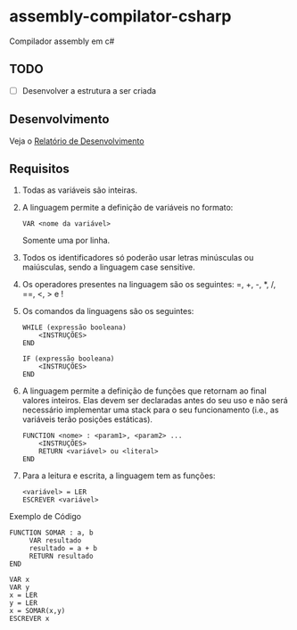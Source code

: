 # assembly-compilator-csharp

Compilador assembly em c#

## TODO

- [ ] Desenvolver a estrutura a ser criada

## Desenvolvimento

Veja o [Relatório de Desenvolvimento](./doc/relatorio-desenvolvimento.md)

## Requisitos

1. Todas as variáveis são inteiras.

2. A linguagem permite a definição de variáveis no formato:
   ```
   VAR <nome da variável>
   ```
   Somente uma por linha.

3. Todos os identificadores só poderão usar letras minúsculas ou maiúsculas, sendo a linguagem case sensitive.

4. Os operadores presentes na linguagem são os seguintes: =, +, -, *, /, ==, <, > e !

5. Os comandos da linguagens são os seguintes:
   ```
   WHILE (expressão booleana)
       <INSTRUÇÕES>
   END

   IF (expressão booleana)
       <INSTRUÇÕES>
   END
   ```

6. A linguagem permite a definição de funções que retornam ao final valores inteiros. Elas devem ser declaradas antes do seu uso e não será necessário implementar uma stack para o seu funcionamento (i.e., as variáveis terão posições estáticas).
   ```
   FUNCTION <nome> : <param1>, <param2> ...
       <INSTRUÇÕES>
       RETURN <variável> ou <literal>
   END
   ```

7. Para a leitura e escrita, a linguagem tem as funções:
   ```
   <variável> = LER 
   ESCREVER <variável>
   ```

Exemplo de Código
```
FUNCTION SOMAR : a, b
     VAR resultado
     resultado = a + b
     RETURN resultado
END

VAR x
VAR y
x = LER
y = LER
x = SOMAR(x,y)
ESCREVER x
```
